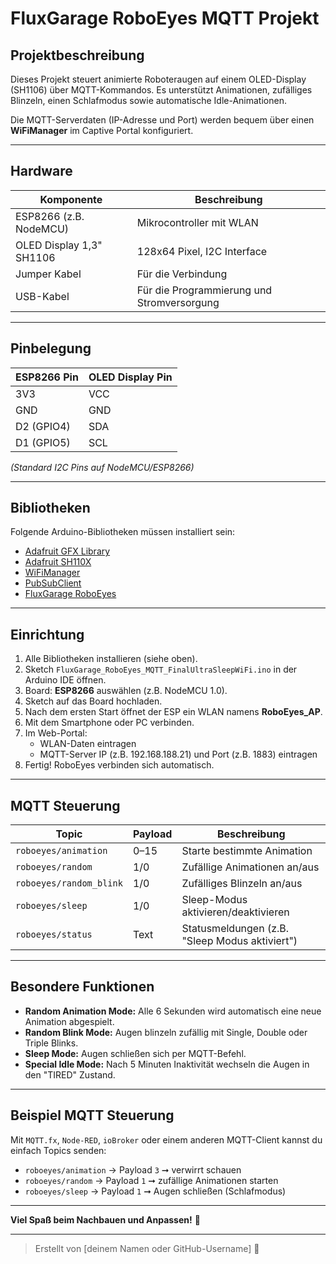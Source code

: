 # FluxGarage RoboEyes MQTT Projekt

## Projektbeschreibung

Dieses Projekt steuert animierte Roboteraugen auf einem OLED-Display (SH1106) über MQTT-Kommandos.
Es unterstützt Animationen, zufälliges Blinzeln, einen Schlafmodus sowie automatische Idle-Animationen.

Die MQTT-Serverdaten (IP-Adresse und Port) werden bequem über einen **WiFiManager** im Captive Portal konfiguriert.

---

## Hardware

| Komponente             | Beschreibung                       |
|-------------------------|------------------------------------|
| ESP8266 (z.B. NodeMCU)   | Mikrocontroller mit WLAN           |
| OLED Display 1,3" SH1106 | 128x64 Pixel, I2C Interface        |
| Jumper Kabel             | Für die Verbindung                |
| USB-Kabel                | Für die Programmierung und Stromversorgung |

---

## Pinbelegung

| ESP8266 Pin  | OLED Display Pin |
|--------------|------------------|
| 3V3          | VCC               |
| GND          | GND               |
| D2 (GPIO4)   | SDA               |
| D1 (GPIO5)   | SCL               |

*(Standard I2C Pins auf NodeMCU/ESP8266)*

---

## Bibliotheken

Folgende Arduino-Bibliotheken müssen installiert sein:

- [Adafruit GFX Library](https://github.com/adafruit/Adafruit-GFX-Library)
- [Adafruit SH110X](https://github.com/adafruit/Adafruit_SH110X)
- [WiFiManager](https://github.com/tzapu/WiFiManager)
- [PubSubClient](https://github.com/knolleary/pubsubclient)
- [FluxGarage RoboEyes](https://github.com/FluxGarage/RoboEyes)

---

## Einrichtung

1. Alle Bibliotheken installieren (siehe oben).
2. Sketch `FluxGarage_RoboEyes_MQTT_FinalUltraSleepWiFi.ino` in der Arduino IDE öffnen.
3. Board: **ESP8266** auswählen (z.B. NodeMCU 1.0).
4. Sketch auf das Board hochladen.
5. Nach dem ersten Start öffnet der ESP ein WLAN namens **RoboEyes_AP**.
6. Mit dem Smartphone oder PC verbinden.
7. Im Web-Portal:
    - WLAN-Daten eintragen
    - MQTT-Server IP (z.B. 192.168.188.21) und Port (z.B. 1883) eintragen
8. Fertig! RoboEyes verbinden sich automatisch.

---

## MQTT Steuerung

| Topic                  | Payload  | Beschreibung |
|-------------------------|----------|--------------|
| `roboeyes/animation`    | 0–15    | Starte bestimmte Animation |
| `roboeyes/random`       | 1/0      | Zufällige Animationen an/aus |
| `roboeyes/random_blink` | 1/0      | Zufälliges Blinzeln an/aus |
| `roboeyes/sleep`        | 1/0      | Sleep-Modus aktivieren/deaktivieren |
| `roboeyes/status`       | Text     | Statusmeldungen (z.B. "Sleep Modus aktiviert") |

---

## Besondere Funktionen

- **Random Animation Mode:** Alle 6 Sekunden wird automatisch eine neue Animation abgespielt.
- **Random Blink Mode:** Augen blinzeln zufällig mit Single, Double oder Triple Blinks.
- **Sleep Mode:** Augen schließen sich per MQTT-Befehl.
- **Special Idle Mode:** Nach 5 Minuten Inaktivität wechseln die Augen in den "TIRED" Zustand.

---

## Beispiel MQTT Steuerung

Mit `MQTT.fx`, `Node-RED`, `ioBroker` oder einem anderen MQTT-Client kannst du einfach Topics senden:

- `roboeyes/animation` → Payload `3` ➞ verwirrt schauen
- `roboeyes/random` → Payload `1` ➞ zufällige Animationen starten
- `roboeyes/sleep` → Payload `1` ➞ Augen schließen (Schlafmodus)

---

**Viel Spaß beim Nachbauen und Anpassen!** 🎉

---

> Erstellt von [deinem Namen oder GitHub-Username] 🚀


